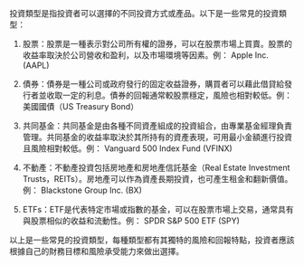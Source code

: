

投資類型是指投資者可以選擇的不同投資方式或產品。以下是一些常見的投資類型：

1. 股票：股票是一種表示對公司所有權的證券，可以在股票市場上買賣。股票的收益率取決於公司營收和盈利，以及市場環境等因素。例： Apple Inc. (AAPL)

2. 債券：債券是一種公司或政府發行的固定收益證券，購買者可以藉此借貸給發行者並收取一定的利息。債券的回報通常較股票穩定，風險也相對較低。例：美國國債（US Treasury Bond）

3. 共同基金：共同基金是由各種不同資產組成的投資組合，由專業基金經理負責管理。共同基金的收益率取決於其所持有的資產表現，可用最小金額進行投資且風險相對較低。例： Vanguard 500 Index Fund (VFINX)

4. 不動產：不動產投資包括房地產和房地產信託基金（Real Estate Investment Trusts，REITs）。房地產可以作為資產長期投資，也可產生租金和翻新價值。例： Blackstone Group Inc. (BX)

5. ETFs：ETF是代表特定市場或指數的基金，可以在股票市場上交易，通常具有與股票相似的收益和流動性。例： SPDR S&P 500 ETF (SPY)

以上是一些常見的投資類型，每種類型都有其獨特的風險和回報特點，投資者應該根據自己的財務目標和風險承受能力來做出選擇。